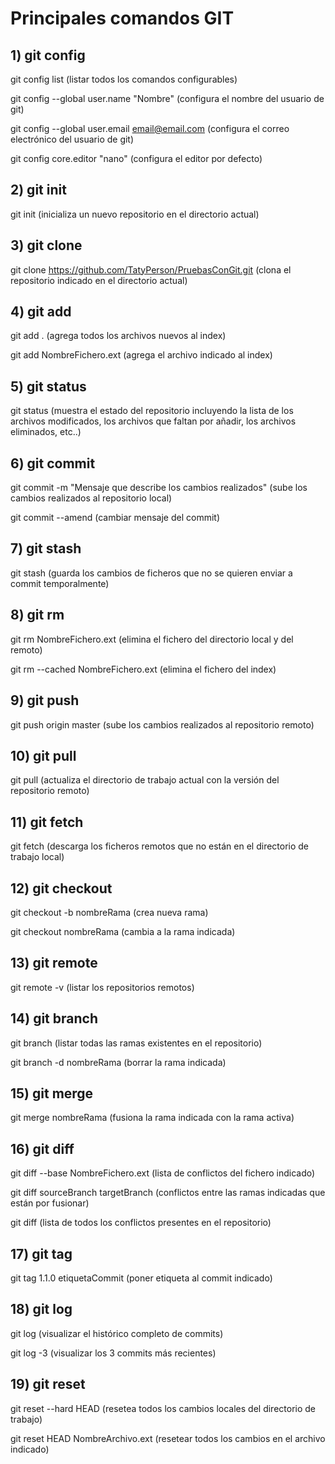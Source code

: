 # Principales comandos GIT
## 1) git config

git config list (listar todos los comandos configurables)

git config --global user.name "Nombre" (configura el nombre del usuario de git)

git config --global user.email email@email.com (configura el correo electrónico del usuario de git)

git config core.editor "nano" (configura el editor por defecto)

## 2) git init
git init (inicializa un nuevo repositorio en el directorio actual)

## 3) git clone
git clone https://github.com/TatyPerson/PruebasConGit.git (clona el repositorio indicado en el directorio actual)

## 4) git add
git add . (agrega todos los archivos nuevos al index)

git add NombreFichero.ext (agrega el archivo indicado al index)

## 5) git status
git status (muestra el estado del repositorio incluyendo la lista de los archivos modificados, los archivos que faltan por añadir, los archivos eliminados, etc..)

## 6) git commit 
git commit -m "Mensaje que describe los cambios realizados" (sube los cambios realizados al repositorio local)

git commit --amend (cambiar mensaje del commit)

## 7) git stash
git stash (guarda los cambios de ficheros que no se quieren enviar a commit temporalmente)

## 8) git rm
git rm NombreFichero.ext (elimina el fichero del directorio local y del remoto)

git rm --cached NombreFichero.ext (elimina el fichero del index)

## 9) git push
git push origin master (sube los cambios realizados al repositorio remoto)

## 10) git pull
git pull (actualiza el directorio de trabajo actual con la versión del repositorio remoto)

## 11) git fetch
git fetch (descarga los ficheros remotos que no están en el directorio de trabajo local)

## 12) git checkout
git checkout -b nombreRama (crea nueva rama)

git checkout nombreRama (cambia a la rama indicada)

## 13) git remote 
git remote -v (listar los repositorios remotos)

## 14) git branch
git branch (listar todas las ramas existentes en el repositorio)

git branch -d nombreRama (borrar la rama indicada)

## 15) git merge
git merge nombreRama (fusiona la rama indicada con la rama activa)

## 16) git diff
git diff --base NombreFichero.ext (lista de conflictos del fichero indicado)

git diff sourceBranch targetBranch (conflictos entre las ramas indicadas que están por fusionar)

git diff (lista de todos los conflictos presentes en el repositorio)

## 17) git tag
git tag 1.1.0 etiquetaCommit (poner etiqueta al commit indicado)

## 18) git log
git log (visualizar el histórico completo de commits)

git log -3 (visualizar los 3 commits más recientes)

## 19) git reset
git reset --hard HEAD (resetea todos los cambios locales del directorio de trabajo)

git reset HEAD NombreArchivo.ext (resetear todos los cambios en el archivo indicado)

